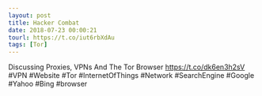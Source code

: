 ```yaml
---
layout: post
title: Hacker Combat
date: 2018-07-23 00:00:21
tourl: https://t.co/iut6rbXdAu
tags: [Tor]
---
```

Discussing Proxies, VPNs And The Tor Browser
https://t.co/dk6en3h2sV
#VPN #Website #Tor #InternetOfThings #Network #SearchEngine #Google #Yahoo #Bing #browser